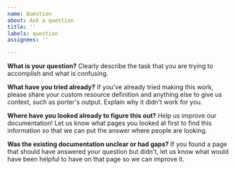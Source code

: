```yaml
---
name: Question
about: Ask a question
title: ''
labels: question
assignees: ''

---
```


**What is your question?**
Clearly describe the task that you are trying to accomplish and what is confusing.

**What have you tried already?**
If you've already tried making this work, please share your custom resource definition and anything else to give us context, such as porter's output. Explain why it didn't work for you.

**Where have you looked already to figure this out?**
Help us improve our documentation! Let us know what pages you looked at first to find this information so that we can put the answer where people are looking.

**Was the existing documentation unclear or had gaps?**
If you found a page that should have answered your question but didn't, let us know what would have been helpful to have on that page so we can improve it.
